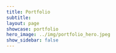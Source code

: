 ```yaml
---
title: Portfolio
subtitle:
layout: page
showcase: portfolio
hero_image: ../img/portfolio_hero.jpeg
show_sidebar: false
---
```

